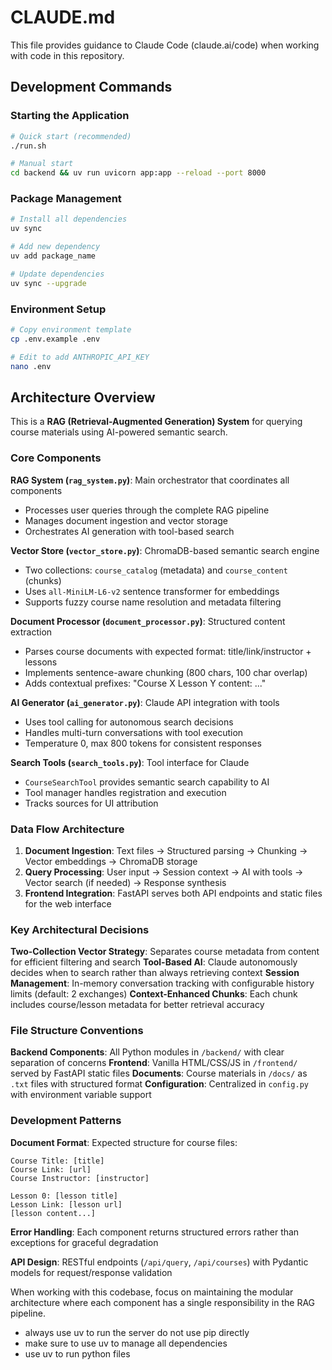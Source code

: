 # CLAUDE.md

This file provides guidance to Claude Code (claude.ai/code) when working with code in this repository.

## Development Commands

### Starting the Application
```bash
# Quick start (recommended)
./run.sh

# Manual start
cd backend && uv run uvicorn app:app --reload --port 8000
```

### Package Management
```bash
# Install all dependencies
uv sync

# Add new dependency
uv add package_name

# Update dependencies
uv sync --upgrade
```

### Environment Setup
```bash
# Copy environment template
cp .env.example .env

# Edit to add ANTHROPIC_API_KEY
nano .env
```

## Architecture Overview

This is a **RAG (Retrieval-Augmented Generation) System** for querying course materials using AI-powered semantic search.

### Core Components

**RAG System (`rag_system.py`)**: Main orchestrator that coordinates all components
- Processes user queries through the complete RAG pipeline
- Manages document ingestion and vector storage
- Orchestrates AI generation with tool-based search

**Vector Store (`vector_store.py`)**: ChromaDB-based semantic search engine
- Two collections: `course_catalog` (metadata) and `course_content` (chunks)
- Uses `all-MiniLM-L6-v2` sentence transformer for embeddings
- Supports fuzzy course name resolution and metadata filtering

**Document Processor (`document_processor.py`)**: Structured content extraction
- Parses course documents with expected format: title/link/instructor + lessons
- Implements sentence-aware chunking (800 chars, 100 char overlap)
- Adds contextual prefixes: "Course X Lesson Y content: ..."

**AI Generator (`ai_generator.py`)**: Claude API integration with tools
- Uses tool calling for autonomous search decisions
- Handles multi-turn conversations with tool execution
- Temperature 0, max 800 tokens for consistent responses

**Search Tools (`search_tools.py`)**: Tool interface for Claude
- `CourseSearchTool` provides semantic search capability to AI
- Tool manager handles registration and execution
- Tracks sources for UI attribution

### Data Flow Architecture

1. **Document Ingestion**: Text files → Structured parsing → Chunking → Vector embeddings → ChromaDB storage
2. **Query Processing**: User input → Session context → AI with tools → Vector search (if needed) → Response synthesis
3. **Frontend Integration**: FastAPI serves both API endpoints and static files for the web interface

### Key Architectural Decisions

**Two-Collection Vector Strategy**: Separates course metadata from content for efficient filtering and search
**Tool-Based AI**: Claude autonomously decides when to search rather than always retrieving context
**Session Management**: In-memory conversation tracking with configurable history limits (default: 2 exchanges)
**Context-Enhanced Chunks**: Each chunk includes course/lesson metadata for better retrieval accuracy

### File Structure Conventions

**Backend Components**: All Python modules in `/backend/` with clear separation of concerns
**Frontend**: Vanilla HTML/CSS/JS in `/frontend/` served by FastAPI static files
**Documents**: Course materials in `/docs/` as `.txt` files with structured format
**Configuration**: Centralized in `config.py` with environment variable support

### Development Patterns

**Document Format**: Expected structure for course files:
```
Course Title: [title]
Course Link: [url]
Course Instructor: [instructor]

Lesson 0: [lesson title]
Lesson Link: [lesson url]
[lesson content...]
```

**Error Handling**: Each component returns structured errors rather than exceptions for graceful degradation

**API Design**: RESTful endpoints (`/api/query`, `/api/courses`) with Pydantic models for request/response validation

When working with this codebase, focus on maintaining the modular architecture where each component has a single responsibility in the RAG pipeline.
- always use uv to run the server do not use pip directly
- make sure to use uv to manage all dependencies
- use uv to run python files